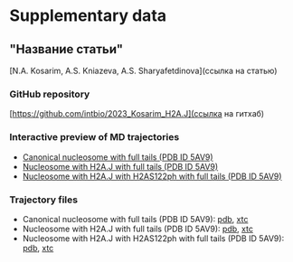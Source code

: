 # Supplementary data
## "Название статьи"
[N.A. Kosarim, A.S. Kniazeva, A.S. Sharyafetdinova](ссылка на статью)

### GitHub repository
[https://github.com/intbio/2023_Kosarim_H2A.J](ссылка на гитхаб)

### Interactive preview of MD trajectories
- [Canonical nucleosome with full tails (PDB ID 5AV9)](nucl_canon_trj_preview)
- [Nucleosome with H2A.J with full  tails (PDB ID 5AV9)](nucl_H2AJ_trj_preview)
- [Nucleosome with H2A.J with H2AS122ph with full  tails (PDB ID 5AV9)](nucl_H2AJ_PSER_trj_preview)



### Trajectory files
- Canonical nucleosome with full tails (PDB ID 5AV9): [pdb](trj/canon_nucl_for_web.pdb), [xtc](trj/canon_nucl_for_web.xtc)
- Nucleosome with H2A.J with full  tails (PDB ID 5AV9): [pdb](trj/nucl_H2AJ_for_web.pdb), [xtc](trj/nucl_H2AJ_for_web.xtc)
- Nucleosome with H2A.J with H2AS122ph with full  tails (PDB ID 5AV9): [pdb](trj/nucl_H2AJ_PSER_for_web.pdb), [xtc](trj/nucl_H2AJ_PSER_for_web.xtc)

